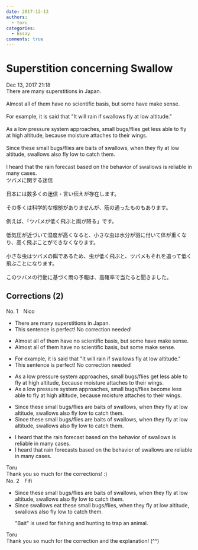 ```yaml
---
date: 2017-12-13
authors:
  - toru
categories:
  - Essay
comments: true
---
```


# Superstition concerning Swallow
<div class="date">Dec 13, 2017 21:18</div>
<div id="post"><div id="body_show_ori">
There are many superstitions in Japan.<br/><br/>Almost all of them have no scientific basis, but some have make sense.<br/><br/>For example, it is said that "It will rain if swallows fly at low altitude."<br/><br/>As a low pressure system approaches, small bugs/flies get less able to fly at high altitude, because moisture attaches to their wings.<br/><br/>Since these small bugs/flies are baits of swallows, when they fly at low altitude, swallows also fly low to catch them.<br/><br/>I heard that the rain forecast based on the behavior of swallows is reliable in many cases.
</div></div>

<!-- more -->

<div id="post_ja"><div id="body_show_mo">
ツバメに関する迷信<br/><br/>日本には数多くの迷信・言い伝えが存在します。<br/><br/>その多くは科学的な根拠がありませんが、筋の通ったものもあります。<br/><br/>例えば、「ツバメが低く飛ぶと雨が降る」です。<br/><br/>低気圧が近づいて湿度が高くなると、小さな虫は水分が羽に付いて体が重くなり、高く飛ぶことができなくなります。<br/><br/>小さな虫はツバメの餌であるため、虫が低く飛ぶと、ツバメもそれを追って低く飛ぶことになります。<br/><br/>このツバメの行動に基づく雨の予報は、高確率で当たると聞きました。
</div></div>

## Corrections (2)
<div id="block"><div class="first_name"> No. 1　<span class="just_name">Nico</span></div><div id="block2">
<ul class="correction_field">
<li class="incorrect">There are many superstitions in Japan.</li>
<li class="corrected perfect">This sentence is perfect! No correction needed!</li>
</ul>
<ul class="correction_field">
<li class="incorrect">Almost all of them have no scientific basis, but some have make sense.</li>
<li class="corrected correct">
Almost all of them have no scientific basis, but some make sense.
</li>
</ul>
<ul class="correction_field">
<li class="incorrect">For example, it is said that "It will rain if swallows fly at low altitude."</li>
<li class="corrected perfect">This sentence is perfect! No correction needed!</li>
</ul>
<ul class="correction_field">
<li class="incorrect">As a low pressure system approaches, small bugs/flies get less able to fly at high altitude, because moisture attaches to their wings.</li>
<li class="corrected correct">
As a low pressure system approaches, small bugs/flies <span class="f_blue">become</span> less able to fly at high altitude, because moisture attaches to their wings.
</li>
</ul>
<ul class="correction_field">
<li class="incorrect">Since these small bugs/flies are baits of swallows, when they fly at low altitude, swallows also fly low to catch them.</li>
<li class="corrected correct">
Since these small bugs/flies are baits of swallows, when they fly at low altitude, swallows also fly low to catch them.
</li>
</ul>
<ul class="correction_field">
<li class="incorrect">I heard that the rain forecast based on the behavior of swallows is reliable in many cases.</li>
<li class="corrected correct">
I heard that rain forecasts based on the behavior of swallows are reliable in many cases.
</li>
</ul>
</div><div class="name"><span class="just_name">Toru</span><br>
Thank you so much for the corrections! :)
</div>
</div>
<div id="block"><div class="first_name"> No. 2　<span class="just_name">Fifi</span></div><div id="block2">
<ul class="correction_field">
<li class="incorrect">Since these small bugs/flies are baits of swallows, when they fly at low altitude, swallows also fly low to catch them.</li>
<li class="corrected correct">
<span class="f_red">Since swallows eat these small bugs/flies</span>, when they fly at low altitude, swallows also fly low to catch them.
<p class="correction_comment">"Bait" is used for fishing and hunting to trap an animal.</p>
</li>
</ul>
</div><div class="name"><span class="just_name">Toru</span><br>
Thank you so much for the correction and the explanation! (^^)
</div>
</div>
